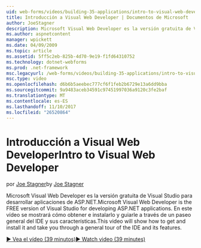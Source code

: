 ```yaml
---
uid: web-forms/videos/building-35-applications/intro-to-visual-web-developer
title: Introducción a Visual Web Developer | Documentos de Microsoft
author: JoeStagner
description: Microsoft Visual Web Developer es la versión gratuita de Visual Studio para desarrollar aplicaciones de ASP.NET. Este vídeo le mostrará cómo obtener e instalar se y t...
ms.author: aspnetcontent
manager: wpickett
ms.date: 04/09/2009
ms.topic: article
ms.assetid: 5ff5c2eb-825b-4d70-9e19-f1fd64310752
ms.technology: dotnet-webforms
ms.prod: .net-framework
msc.legacyurl: /web-forms/videos/building-35-applications/intro-to-visual-web-developer
msc.type: video
ms.openlocfilehash: d6b6b5aeebec777cf6f1feb2b6729e13a6dd9bba
ms.sourcegitcommit: 9a9483aceb34591c97451997036a9120c3fe2baf
ms.translationtype: MT
ms.contentlocale: es-ES
ms.lasthandoff: 11/10/2017
ms.locfileid: "26520864"
---
```

<a name="intro-to-visual-web-developer"></a><span data-ttu-id="d43dd-104">Introducción a Visual Web Developer</span><span class="sxs-lookup"><span data-stu-id="d43dd-104">Intro to Visual Web Developer</span></span>
====================
<span data-ttu-id="d43dd-105">por [Joe Stagner](https://github.com/JoeStagner)</span><span class="sxs-lookup"><span data-stu-id="d43dd-105">by [Joe Stagner](https://github.com/JoeStagner)</span></span>

<span data-ttu-id="d43dd-106">Microsoft Visual Web Developer es la versión gratuita de Visual Studio para desarrollar aplicaciones de ASP.NET.</span><span class="sxs-lookup"><span data-stu-id="d43dd-106">Microsoft Visual Web Developer is the FREE version of Visual Studio for developing ASP.NET applications.</span></span> <span data-ttu-id="d43dd-107">En este vídeo se mostrará cómo obtener e instalarlo y guiarle a través de un paseo general del IDE y sus características.</span><span class="sxs-lookup"><span data-stu-id="d43dd-107">This video will show how to get and install it and take you through a general tour of the IDE and its features.</span></span>

[<span data-ttu-id="d43dd-108">&#9654; Vea el vídeo (39 minutos)</span><span class="sxs-lookup"><span data-stu-id="d43dd-108">&#9654; Watch video (39 minutes)</span></span>](https://channel9.msdn.com/Blogs/ASP-NET-Site-Videos/intro-to-visual-web-developer)
